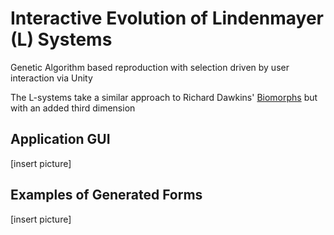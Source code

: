 Interactive Evolution of Lindenmayer (L) Systems
===============

Genetic Algorithm based reproduction with selection driven by user interaction via Unity

The L-systems take a similar approach to Richard Dawkins' [Biomorphs](http://www.emergentmind.com/biomorphs) but with an added third dimension 



## Application GUI

[insert picture]


## Examples of Generated Forms

[insert picture]

